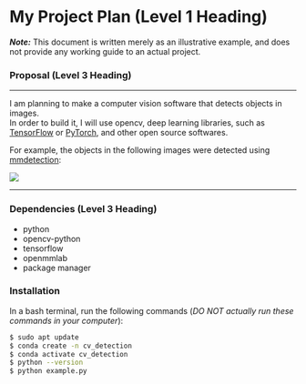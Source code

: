 # My Project Plan  (Level 1 Heading)   

***Note:*** This document is written merely as an illustrative example, and does not provide any working guide to an actual project.


### Proposal (Level 3 Heading)
---
I am planning to make a computer vision software that detects objects in images.    
In order to build it, I will use opencv, deep learning libraries, such as [TensorFlow](https://www.tensorflow.org/) or
[PyTorch](https://pytorch.org/), and other open source softwares.

For example, the objects in the following images were detected using [mmdetection](https://github.com/open-mmlab/mmdetection):

![](https://user-images.githubusercontent.com/12907710/137271636-56ba1cd2-b110-4812-8221-b4c120320aa9.png)

---
### Dependencies (Level 3 Heading)
- python
- opencv-python
- tensorflow
- openmmlab
- package manager

### Installation
In a bash terminal, run the following commands (*DO NOT actually run these commands in your computer*):

```sh
$ sudo apt update
$ conda create -n cv_detection
$ conda activate cv_detection
$ python --version
$ python example.py
```
